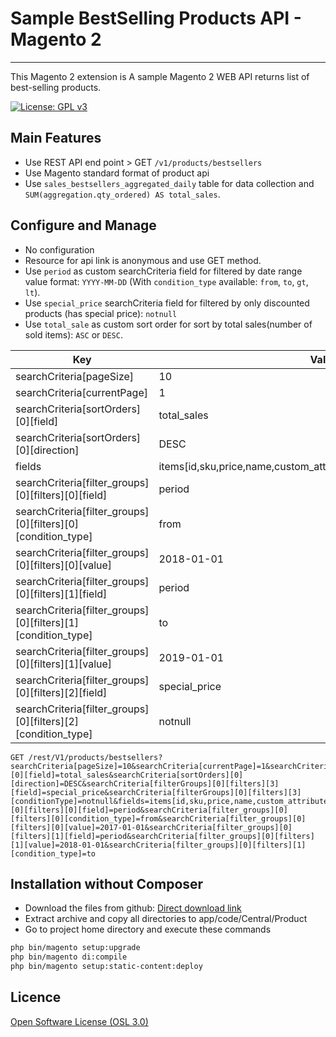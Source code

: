 # Sample BestSelling Products API - Magento 2
---

This Magento 2 extension is A sample Magento 2 WEB API returns list of best-selling products.

[![License: GPL v3](https://img.shields.io/badge/License-GPL%20v3-blue.svg)](https://www.gnu.org/licenses/gpl-3.0)

## Main Features

* Use REST API end point > GET `/v1/products/bestsellers`
* Use Magento standard format of product api
* Use `sales_bestsellers_aggregated_daily` table for data collection and `SUM(aggregation.qty_ordered) AS total_sales`.

## Configure and Manage

* No configuration
* Resource for api link is anonymous and use GET method.
* Use `period` as custom searchCriteria field for filtered by date range value format: `YYYY-MM-DD` (With `condition_type` available: `from`, `to`, `gt`, `lt`).
* Use `special_price` searchCriteria field for filtered by only discounted products (has special price): `notnull`
* Use `total_sale` as custom sort order for sort by total sales(number of sold items): `ASC` or `DESC`.

| Key  | Value |
| ------------- | ------------- |
| searchCriteria[pageSize]  | 10  |
| searchCriteria[currentPage]  | 1  |
| searchCriteria[sortOrders][0][field] | total_sales  |
| searchCriteria[sortOrders][0][direction]  | DESC  |
| fields  | items[id,sku,price,name,custom_attributes],search_criteria,total_count  |
| searchCriteria[filter_groups][0][filters][0][field]  | period  |
| searchCriteria[filter_groups][0][filters][0][condition_type]  | from  |
| searchCriteria[filter_groups][0][filters][0][value]  | 2018-01-01  |
| searchCriteria[filter_groups][0][filters][1][field]  | period  |
| searchCriteria[filter_groups][0][filters][1][condition_type]  | to  |
| searchCriteria[filter_groups][0][filters][1][value]  | 2019-01-01  |
| searchCriteria[filter_groups][0][filters][2][field]  | special_price  |
| searchCriteria[filter_groups][0][filters][2][condition_type]  | notnull  |

```
GET /rest/V1/products/bestsellers?searchCriteria[pageSize]=10&searchCriteria[currentPage]=1&searchCriteria[sortOrders][0][field]=total_sales&searchCriteria[sortOrders][0][direction]=DESC&searchCriteria[filterGroups][0][filters][3][field]=special_price&searchCriteria[filterGroups][0][filters][3][conditionType]=notnull&fields=items[id,sku,price,name,custom_attributes],search_criteria,total_count&searchCriteria[filter_groups][0][filters][0][field]=period&searchCriteria[filter_groups][0][filters][0][condition_type]=from&searchCriteria[filter_groups][0][filters][0][value]=2017-01-01&searchCriteria[filter_groups][0][filters][1][field]=period&searchCriteria[filter_groups][0][filters][1][value]=2018-01-01&searchCriteria[filter_groups][0][filters][1][condition_type]=to
```

## Installation without Composer

* Download the files from github: [Direct download link](https://github.com/tuyennn/SampleBestSellingProductsAPI/tarball/master)
* Extract archive and copy all directories to app/code/Central/Product
* Go to project home directory and execute these commands

```bash
php bin/magento setup:upgrade
php bin/magento di:compile
php bin/magento setup:static-content:deploy
```
## Licence

[Open Software License (OSL 3.0)](http://opensource.org/licenses/osl-3.0.php)